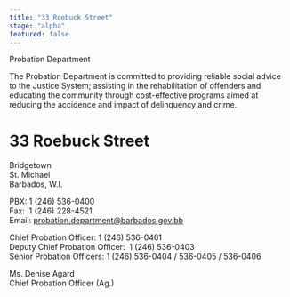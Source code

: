 ```yaml
---
title: "33 Roebuck Street"
stage: "alpha"
featured: false
---
```


Probation Department

The Probation Department is committed to providing reliable social advice to the Justice System; assisting in the rehabilitation of offenders and educating the community through cost-effective programs aimed at reducing the accidence and impact of delinquency and crime.

# 33 Roebuck Street  
Bridgetown  
St. Michael  
Barbados, W.I.

PBX: 1 (246) 536-0400  
Fax:  1 (246) 228-4521  
Email: probation.department@barbados.gov.bb 

Chief Probation Officer: 1 (246) 536-0401  
Deputy Chief Probation Officer:  1 (246) 536-0403  
Senior Probation Officers: 1 (246) 536-0404 / 536-0405 / 536-0406 

Ms. Denise Agard  
Chief Probation Officer (Ag.)